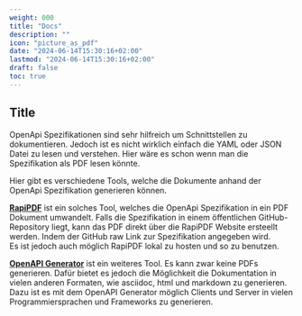 ```yaml
---
weight: 000
title: "Docs"
description: ""
icon: "picture_as_pdf"
date: "2024-06-14T15:30:16+02:00"
lastmod: "2024-06-14T15:30:16+02:00"
draft: false
toc: true
---
```


## Title

OpenApi Spezifikationen sind sehr hilfreich um Schnittstellen zu dokumentieren.
Jedoch ist es nicht wirklich einfach die YAML oder JSON Datei zu lesen und verstehen.
Hier wäre es schon wenn man die Spezifikation als PDF lesen könnte.

Hier gibt es verschiedene Tools, welche die Dokumente anhand der OpenApi Spezifikation generieren können.

[**RapiPDF**](https://mrin9.github.io/RapiPdf/) ist ein solches Tool, welches die OpenApi Spezifikation in ein PDF Dokument umwandelt.
Falls die Spezifikation in einem öffentlichen GitHub-Repository liegt, kann das PDF direkt über die RapiPDF Website ersteellt werden.
Indem der GitHub raw Link zur Spezifikation angegeben wird.  
Es ist jedoch auch möglich RapiPDF lokal zu hosten und so zu benutzen.

[**OpenAPI Generator**](https://openapi-generator.tech/) ist ein weiteres Tool. Es kann zwar keine PDFs generieren.
Dafür bietet es jedoch die Möglichkeit die Dokumentation in vielen anderen Formaten, wie asciidoc, html und markdown zu generieren.
Dazu ist es mit dem OpenAPI Generator möglich Clients und Server in vielen Programmiersprachen und Frameworks zu generieren.

